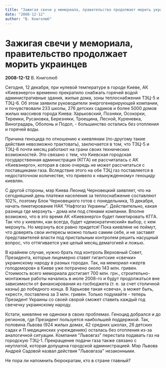 ```yaml
---
title: "Зажигая свечи у мемориала, правительство продолжает морить украинцев"
date: "2008-12-12"
author: "В. Книголюб"
---
```


# Зажигая свечи у мемориала, правительство продолжает морить украинцев

**2008-12-12** В. Книголюб

Сегодня, 12 декабря, при нулевой температуре в городе Киеве, АК «Киевэнерго» временно прекратило снабжать горячей водой административные здания, жилые дома, зоны теплоснабжения ТЭЦ-5 и ТЭЦ-6. Об этом заявили руководители энергогенерирующей компании, и почувствовали 233 школы, 276 детских садиков и более 5000 домов жилых массивов города Киева: Харьковский, Позняки, Осокорки, Теремки, Русановка, Березняки, Троещина, Лесной, Куреневка, Виноградарь, Оболонь и Подол, - большинство остались без отопления и горячей воды.

Причина геноцида по отношению к киевлянам (по-другому такие действия невозможно трактовать), заключается в том, что ТЭЦ-5 и ТЭЦ-6 почти месяц работают на грани своих технических возможностей. Это связано с тем, что Киевская городская государственная администрация (КГГА) не рассчиталась с АК «Киевэнерго», которая в свою очередь не может рассчитаться с поставщиками газа. Вследствие этого на обе ТЭЦ газ поставляется в недостаточном количестве, что привело к «вынужденному» геноциду киевлян.

С другой стороны, мэр Киева Леонид Черновецкий заявляет, что на сегодняшний день платежи населения за теплоснабжение составляют 102%, поэтому Блок Черновецкого готов с понедельника, 15 декабря, начать пикетирование НАК "Нафтогаз Украины". Действительно, какая разница где мерзнуть - дома или под стенами компании. Вполне возможно, что в это время АК «Киевэнерго» будет пикетировать КГГА. Так что у киевлян, как всегда, будет «демократический» выбор, с кем мерзнуть. Но мерзнуть все равно придется! Пока киевляне не поймут, что доверять свои интересы можно только самим себе, и не заставят представителей власти под пристальным контролем решить насущный вопрос, что оттягивается уже целый месяц демагогией и ложью.

В крайнем случае, нужно брать под контроль Верховный Совет, Президента, которые лицемерно ставят гигантские «свечки» украинскому народу в разных городах. Так, на мемориал «жертв голодоморов» в Киеве уже потрачено около 143 млн. гривен. Стоимость всего мемориала достигает 700 млн. грн., строительно-монтажные работы начались в июле 2008-го и будут продолжаться вне зависимости от финансирования из госбюджета (т. е. за счет столичной казны) до победного конца. В Харькове такая «свеча», а может быть, «крест», поставлена за 3 млн. гривен. Только подумайте - теперь Президент Украины со своей сворой сможет ставить каждый год свечечку украинскому народу.

Кстати, киевляне не одиноки в своих проблемах. Геноцид добрался и до регионов, где Президент пользуется наибольшей поддержкой. Так, половина Львова (924 жилых домах, 42 средних школах, 26 детских садах и 11 медицинских учреждениях) осталась без отопления из-за аналогичной ситуации. Компания "Львовгаз" перестала подавать газ на городскую ТЭЦ-1. Прекращение подачи газа также связано с неуплатой, которая допущена городской администрацией. Мэр Львова Андрей Садовой назвал действия "Львовгаза" незаконными.

Не пора ли напомнить бюрократам, кто в стране главный?